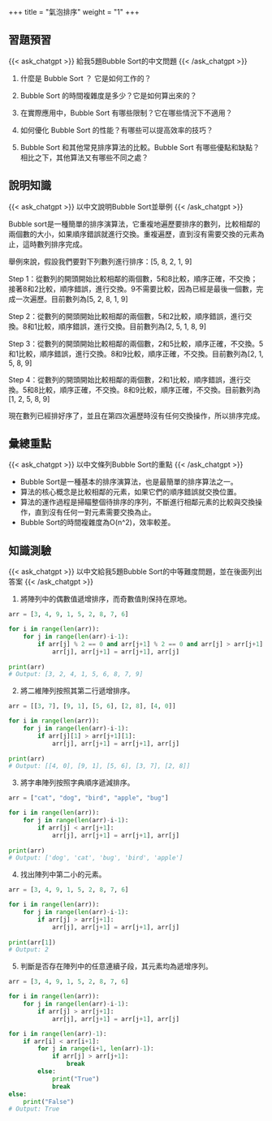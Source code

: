 +++
title = "氣泡排序"
weight = "1"
+++
## 習題預習
{{< ask_chatgpt >}}
給我5題Bubble Sort的中文問題
{{< /ask_chatgpt >}}



1. 什麼是 Bubble Sort ？ 它是如何工作的？

2. Bubble Sort 的時間複雜度是多少？它是如何算出來的？

3. 在實際應用中，Bubble Sort 有哪些限制？它在哪些情況下不適用？

4. 如何優化 Bubble Sort 的性能？有哪些可以提高效率的技巧？

5. Bubble Sort 和其他常見排序算法的比較。Bubble Sort 有哪些優點和缺點？相比之下，其他算法又有哪些不同之處？   

## 說明知識
{{< ask_chatgpt >}}
以中文說明Bubble Sort並舉例
{{< /ask_chatgpt >}}



Bubble sort是一種簡單的排序演算法，它重複地遍歷要排序的數列，比較相鄰的兩個數的大小，如果順序錯誤就進行交換。重複遍歷，直到沒有需要交換的元素為止，這時數列排序完成。

舉例來說，假設我們要對下列數列進行排序：[5, 8, 2, 1, 9]

Step 1：從數列的開頭開始比較相鄰的兩個數，5和8比較，順序正確，不交換；接著8和2比較，順序錯誤，進行交換。9不需要比較，因為已經是最後一個數，完成一次遍歷。目前數列為[5, 2, 8, 1, 9]

Step 2：從數列的開頭開始比較相鄰的兩個數，5和2比較，順序錯誤，進行交換。8和1比較，順序錯誤，進行交換。目前數列為[2, 5, 1, 8, 9]

Step 3：從數列的開頭開始比較相鄰的兩個數，2和5比較，順序正確，不交換。5和1比較，順序錯誤，進行交換。8和9比較，順序正確，不交換。目前數列為[2, 1, 5, 8, 9]

Step 4：從數列的開頭開始比較相鄰的兩個數，2和1比較，順序錯誤，進行交換。5和8比較，順序正確，不交換。8和9比較，順序正確，不交換。目前數列為[1, 2, 5, 8, 9]

現在數列已經排好序了，並且在第四次遍歷時沒有任何交換操作，所以排序完成。   

## 彙總重點
{{< ask_chatgpt >}}
以中文條列Bubble Sort的重點
{{< /ask_chatgpt >}}



- Bubble Sort是一種基本的排序演算法，也是最簡單的排序算法之一。
- 算法的核心概念是比較相鄰的元素，如果它們的順序錯誤就交換位置。
- 算法的運作過程是掃瞄整個待排序的序列，不斷進行相鄰元素的比較與交換操作，直到沒有任何一對元素需要交換為止。
- Bubble Sort的時間複雜度為O(n^2)，效率較差。   

## 知識測驗
{{< ask_chatgpt >}}
以中文給我5題Bubble Sort的中等難度問題，並在後面列出答案
{{< /ask_chatgpt >}}



1. 將陣列中的偶數值遞增排序，而奇數值則保持在原地。

```python
arr = [3, 4, 9, 1, 5, 2, 8, 7, 6]

for i in range(len(arr)):
    for j in range(len(arr)-i-1):
        if arr[j] % 2 == 0 and arr[j+1] % 2 == 0 and arr[j] > arr[j+1]:
            arr[j], arr[j+1] = arr[j+1], arr[j]
            
print(arr)
# Output: [3, 2, 4, 1, 5, 6, 8, 7, 9]
```

2. 將二維陣列按照其第二行遞增排序。

```python
arr = [[3, 7], [9, 1], [5, 6], [2, 8], [4, 0]]

for i in range(len(arr)):
    for j in range(len(arr)-i-1):
        if arr[j][1] > arr[j+1][1]:
            arr[j], arr[j+1] = arr[j+1], arr[j]
        
print(arr)
# Output: [[4, 0], [9, 1], [5, 6], [3, 7], [2, 8]]
```

3. 將字串陣列按照字典順序遞減排序。

```python
arr = ["cat", "dog", "bird", "apple", "bug"]

for i in range(len(arr)):
    for j in range(len(arr)-i-1):
        if arr[j] < arr[j+1]:
            arr[j], arr[j+1] = arr[j+1], arr[j]
        
print(arr)
# Output: ['dog', 'cat', 'bug', 'bird', 'apple']
```

4. 找出陣列中第二小的元素。

```python
arr = [3, 4, 9, 1, 5, 2, 8, 7, 6]

for i in range(len(arr)):
    for j in range(len(arr)-i-1):
        if arr[j] > arr[j+1]:
            arr[j], arr[j+1] = arr[j+1], arr[j]
        
print(arr[1])
# Output: 2
```

5. 判斷是否存在陣列中的任意連續子段，其元素均為遞增序列。

```python
arr = [3, 4, 9, 1, 5, 2, 8, 7, 6]

for i in range(len(arr)):
    for j in range(len(arr)-i-1):
        if arr[j] > arr[j+1]:
            arr[j], arr[j+1] = arr[j+1], arr[j]

for i in range(len(arr)-1):
    if arr[i] < arr[i+1]:
        for j in range(i+1, len(arr)-1):
            if arr[j] > arr[j+1]:
                break
        else:
            print("True")
            break
else:
    print("False")
# Output: True
```   


